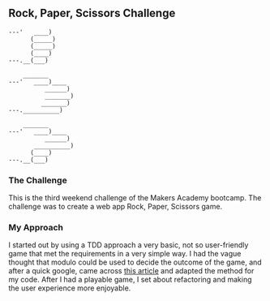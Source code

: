 ## Rock, Paper, Scissors Challenge

```
---'   ____)
      (_____)
      (_____)
      (____)
---.__(___)

    _______
---'   ____)____
          ______)
          _______)
         _______)
---.__________)

    _______
---'   ____)____
          ______)
       __________)
      (____)
---.__(___)
```

### The Challenge

This is the third weekend challenge of the Makers Academy bootcamp. The challenge was to create a web app 
Rock, Paper, Scissors game.

### My Approach

I started out by using a TDD approach a very basic, not so user-friendly game that met the requirements in 
a very simple way. I had the vague thought that modulo could be used to decide the outcome of the game,
and after a quick google, came across [this article](https://therenegadecoder.com/code/rock-paper-scissors-using-modular-arithmetic/) and adapted the method for my code. After I had a 
playable game, I set about refactoring and making the user experience more enjoyable.